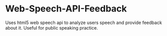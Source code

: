 # Web-Speech-API-Feedback
Uses html5 web speech api to analyze users speech and provide feedback about it.  Useful for public speaking practice.
